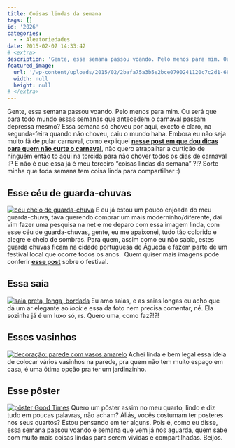 ```yaml
---
title: Coisas lindas da semana
tags: []
id: '2026'
categories:
  - - Aleatoriedades
date: 2015-02-07 14:33:42
# <extra>
description: 'Gente, essa semana passou voando. Pelo menos para mim. Ou será que para todo mundo essas semanas que antecedem o carnaval passam depressa mesmo? Essa semana só choveu por aqui, exceto é claro, na segunda-feira quando não choveu, caiu o mundo haha. Embora eu não seja muito fã de pular carnaval, como expliquei nesse post em que dou dicas para quem não curte o carnaval, não quero atrapalhar a curtição de ninguém então to aqui na torcida para não chover todos os dias de carnaval 😛 E não é que essa já é meu terceiro “coisas lindas da semana” ?!? Sorte minha que toda semana tem coisa linda para compartilhar 🙂 Esse céu de guarda-chuvas E eu já estou um pouco enjoada do meu guarda-chuva, tava querendo comprar um mais moderninho/diferente, daí vim fazer uma pesquisa na net e me deparo &hellip;'
featured_image: 
  url: '/wp-content/uploads/2015/02/2bafa75a3b5e2bce0790241120c7c2d1-685x1024.jpg'
  width: null
  height: null
# </extra>
---
```


Gente, essa semana passou voando. Pelo menos para mim. Ou será que para todo mundo essas semanas que antecedem o carnaval passam depressa mesmo? Essa semana só choveu por aqui, exceto é claro, na segunda-feira quando não choveu, caiu o mundo haha. Embora eu não seja muito fã de pular carnaval, como expliquei **[nesse post em que dou dicas para quem não curte o carnaval](http://natalia.blog.br/2015/02/04/carnaval-para-quem-nao-gosta-de-carnaval-dicas-para-aproveitar-bem-o-feriado-prolongado/ "nesse post em que dou dicas para quem não curte o carnaval")**, não quero atrapalhar a curtição de ninguém então to aqui na torcida para não chover todos os dias de carnaval :P E não é que essa já é meu terceiro “coisas lindas da semana” ?!? Sorte minha que toda semana tem coisa linda para compartilhar :)

## Esse céu de guarda-chuvas

[![céu cheio de guarda-chuva ](/wp-content/uploads/2015/02/2bafa75a3b5e2bce0790241120c7c2d1-685x1024.jpg)](/wp-content/uploads/2015/02/2bafa75a3b5e2bce0790241120c7c2d1.jpg) E eu já estou um pouco enjoada do meu guarda-chuva, tava querendo comprar um mais moderninho/diferente, daí vim fazer uma pesquisa na net e me deparo com essa imagem linda, com esse céu de guarda-chuvas, gente, eu me apaixonei, tudo tão colorido e alegre e cheio de sombras. Para quem, assim como eu não sabia, estes guarda chuvas ficam na cidade portuguesa de Águeda e fazem parte de um festival local que ocorre todos os anos.  Quem quiser mais imagens pode conferir **[esse post](http://nomadesdigitais.com/a-instalacao-artistica-feita-com-guarda-chuvas-que-enche-as-ruas-de-uma-cidade-portuguesa-durante-o-verao/ "esse post")** sobre o festival.

## Essa saia

[![saia preta, longa, bordada ](/wp-content/uploads/2015/02/3198b458ab88412074f068a4065e975c-509x1024.jpg)](/wp-content/uploads/2015/02/3198b458ab88412074f068a4065e975c.jpg) Eu amo saias, e as saias longas eu acho que dá um ar elegante ao _look_ e essa da foto nem precisa comentar, né. Ela sozinha já é um luxo só, rs. Quero uma, como faz?!?!

## Esses vasinhos

[![decoração: parede com vasos amarelo](/wp-content/uploads/2015/02/32404c11c68fea513ce23abe9f3b1e91.jpg)](/wp-content/uploads/2015/02/32404c11c68fea513ce23abe9f3b1e91.jpg) Achei linda e bem legal essa ideia de colocar vários vasinhos na parede, pra quem não tem muito espaço em casa, é uma ótima opção pra ter um jardinzinho.

## Esse pôster

[![pôster Good Times](/wp-content/uploads/2015/02/647b70ef482989ee7ed7e7742ec22553-512x1024.jpg)](/wp-content/uploads/2015/02/647b70ef482989ee7ed7e7742ec22553.jpg) Quero um pôster assim no meu quarto, lindo e diz tudo em poucas palavras, não acham? Aliás, vocês costumam ter posteres nos seus quartos? Estou pensando em ter alguns. Pois é, como eu disse, essa semana passou voando e semana que vem já nos aguarda, quem sabe com muito mais coisas lindas para serem vividas e compartilhadas. Beijos.
